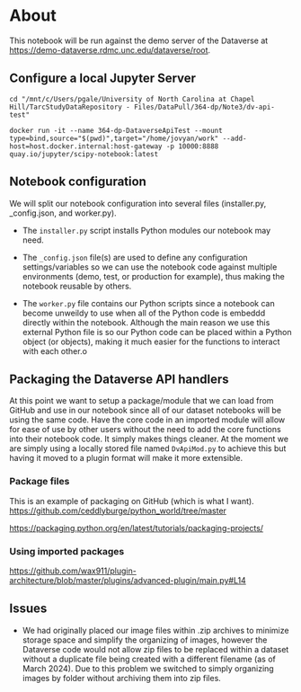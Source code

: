 # About

This notebook will be run against the demo server of the Dataverse at https://demo-dataverse.rdmc.unc.edu/dataverse/root.

## Configure a local Jupyter Server

`cd "/mnt/c/Users/pgale/University of North Carolina at Chapel Hill/TarcStudyDataRepository - Files/DataPull/364-dp/Note3/dv-api-test"`

`docker run -it --name 364-dp-DataverseApiTest --mount type=bind,source="$(pwd)",target="/home/jovyan/work" --add-host=host.docker.internal:host-gateway -p 10000:8888 quay.io/jupyter/scipy-notebook:latest`

## Notebook configuration

We will split our notebook configuration into several files (installer.py, _config.json, and worker.py). 

- The `installer.py` script installs Python modules our notebook may need. 

- The `_config.json` file(s) are used to define any configuration settings/variables so we can use the notebook code against multiple environments (demo, test, or production for example), thus making the notebook reusable by others. 

- The `worker.py` file contains our Python scripts since a notebook can become unweildy to use when all of the Python code is embeddd directly within the notebook. Although the main reason we use this external Python file is so our Python code can be placed within a Python object (or objects), making it much easier for the functions to interact with each other.o

## Packaging the Dataverse API handlers

At this point we want to setup a package/module that we can load from GitHub and use in our notebook since all of our dataset notebooks will be using the same code. Have the core code in an imported module will allow for ease of use by other users without the need to add the core functions into their notebook code. It simply makes things cleaner. At the moment we are simply using a locally stored file named `DvApiMod.py` to achieve this but having it moved to a plugin format will make it more extensible.

### Package files

This is an example of packaging on GitHub (which is what I want).
https://github.com/ceddlyburge/python_world/tree/master

https://packaging.python.org/en/latest/tutorials/packaging-projects/

### Using imported packages

https://github.com/wax911/plugin-architecture/blob/master/plugins/advanced-plugin/main.py#L14

## Issues

- We had originally placed our image files within .zip archives to minimize storage space and simplify the organizing of images, however the Dataverse code would not allow zip files to be replaced within a dataset without a duplicate file being created with a different filename (as of March 2024). Due to this problem we switched to simply organizing images by folder without archiving them into zip files.
